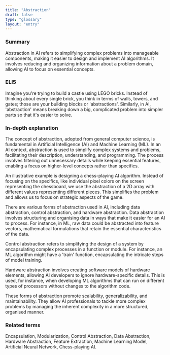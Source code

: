 ```yaml
---
title: "Abstraction"
draft: false
type: "glossary"
layout: "entry"
---
```


### Summary
Abstraction in AI refers to simplifying complex problems into manageable components, making it easier to design and implement AI algorithms. It involves reducing and organizing information about a problem domain, allowing AI to focus on essential concepts.

### ELI5
Imagine you're trying to build a castle using LEGO bricks. Instead of thinking about every single brick, you think in terms of walls, towers, and gates; those are your building blocks or 'abstractions'. Similarly, in AI, 'abstraction' means breaking down a big, complicated problem into simpler parts so that it's easier to solve.

### In-depth explanation
The concept of abstraction, adopted from general computer science, is fundamental in Artificial Intelligence (AI) and Machine Learning (ML). In an AI context, abstraction is used to simplify complex systems and problems, facilitating their description, understanding, and programming. The process involves filtering out unnecessary details while keeping essential features, enabling a focus on higher-level concepts rather than specifics.

An illustrative example is designing a chess-playing AI algorithm. Instead of focusing on the specifics, like individual pixel colors on the screen representing the chessboard, we use the abstraction of a 2D array with different values representing different pieces. This simplifies the problem and allows us to focus on strategic aspects of the game.

There are various forms of abstraction used in AI, including data abstraction, control abstraction, and hardware abstraction. Data abstraction involves structuring and organising data in ways that make it easier for an AI to process. For instance, in ML, raw data could be abstracted into feature vectors, mathematical formulations that retain the essential characteristics of the data.

Control abstraction refers to simplifying the design of a system by encapsulating complex processes in a function or module. For instance, an ML algorithm might have a 'train' function, encapsulating the intricate steps of model training.

Hardware abstraction involves creating software models of hardware elements, allowing AI developers to ignore hardware-specific details. This is used, for instance, when developing ML algorithms that can run on different types of processors without changes to the algorithm code.

These forms of abstraction promote scalability, generalizability, and maintainability. They allow AI professionals to tackle more complex problems by managing the inherent complexity in a more structured, organised manner.

### Related terms
Encapsulation, Modularization, Control Abstraction, Data Abstraction, Hardware Abstraction, Feature Extraction, Machine Learning Model, Artificial Neural Network, Chess-playing AI.
